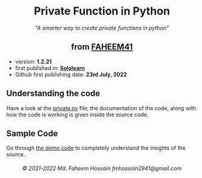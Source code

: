 <h1 align="center">Private Function in Python</h1>
<p align="center"><i>"A smarter way to create private functions in python"</i><p>
  
<h2 align="center">from <a href="https://faheem41.github.io" target="_blank" rel="noreferrer">FAHEEM41</a></h2>

<p>
  <ul>
    <li>version: <strong>1.2.21</strong></li>
    <li>first published in: <strong><a href="https://www.sololearn.com" target="_blank" rel="noreferrer">Sololearn</a></strong></li>
    <li>Github first publishing date: <strong>23rd July, 2022</strong></li>
  </ul>
</p>

<p>
<h2>Understanding the code</h2>
Have a look at the <a href="https://github.com/Faheem41/Private-Function-in-Python/blob/main/src/main.py" rel="noreferrer">private.py</a> file; the documentation of the code, along with how the code is working is given inside the source code.
</p>

<p>
<h2>Sample Code</h2>
Go through <a href="https://github.com/Faheem41/Private-Function-in-Python/tree/main/sample" rel="noreferrer">the demo code</a> to completely understand the insights of the source.
</p>


<h6 align="center">© 2021-2022 Md. Faheem Hossain fmhossain2941@gmail.com</h6>
